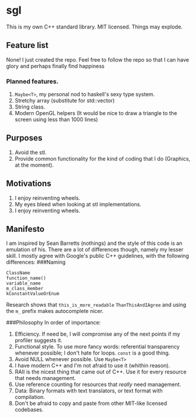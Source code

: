 sgl
===

This is my own C++ standard library. MIT licensed. Things may explode.

Feature list
------------
None! I just created the repo. Feel free to follow the repo so that I can have glory and perhaps finally find happiness
### Planned features.
1. `Maybe<T>`, my personal nod to haskell's sexy type system.
2. Stretchy array (substitute for std::vector)
3. String class.
3. Modern OpenGL helpers (It would be nice to draw a triangle to the screen using less than 1000 lines)

Purposes
--------
1. Avoid the stl.
2. Provide common functionality for the kind of coding that I do (Graphics, at the moment).

Motivations
-----------
1. I enjoy reinventing wheels.
2. My eyes bleed when looking at stl implementations.
3. I enjoy reinventing wheels.

Manifesto
---------
I am inspired by Sean Barretts (nothings) and the style of this code is an emulation of his. 
There are a lot of differences though, namely my lesser skill. 
I mostly agree with Google's public C++ guidelines, with the following differences:
###Naming
```
ClassName
function_name()
variable_name
m_class_member
kConstantValueOrEnum
```
Research shows that `this_is_more_readable` `ThanThisAndIAgree` and using the `m_` prefix makes autocomplete nicer.

###Philosophy
In order of importance:

1. Efficiency. If need be, I will compromise any of the next points if my profiler suggests it.
2. Functional style. To use more fancy words: referential transparency whenever possible; I don't hate for loops. `const` is a good thing.
3. Avoid NULL whenever possible. Use `Maybe<T>`
4. I have modern C++ and I'm not afraid to use it (whithin reason).
5. RAII is the nicest thing that came out of C++. Use it for every resource that needs management.
6. Use reference counting for resources that *really* need management.
7. Data: Binary formats with text translators, or text format with compilation.
8. Don't be afraid to copy and paste from other MIT-like licensed codebases.
